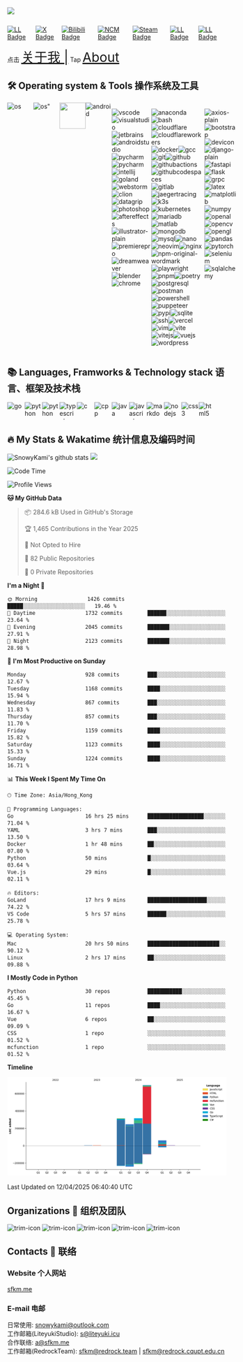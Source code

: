 <h1><img src="https://readme-typing-svg.herokuapp.com?font=&pause=1000&color=445d69&random=false&width=435&lines=Hi%2C+This+is+SnowyKami" height="75px"/></h1>


<div style="display:flex;">
<a href="https://sfkm.me/" target="_blank">
  <img src="https://img.shields.io/badge/sfkm.me-blue?style=for-the-badge&logoColor=white" alt="LL Badge"/>
</a>
<a href="https://x.com/snowykami1145" target="_blank">
  <img src="https://img.shields.io/badge/X-blue?style=for-the-badge&logo=x&logoColor=white" alt="X Badge"/>
</a>
<a href="https://space.bilibili.com/233938750" target="_blank">
  <img src="https://img.shields.io/badge/Bilibili-pink?style=for-the-badge&logo=bilibili&logoColor=black" alt="Bilibili Badge"/>
</a>
<a href="https://music.163.com/#/artist?id=46413018" target="_blank">
  <img src="https://img.shields.io/badge/NCM-red?style=for-the-badge&logo=neteasecloudmusic&logoColor=black" alt="NCM Badge"/>
</a>
<a href="https://steamcommunity.com/id/sfkm" target="_blank">
  <img src="https://img.shields.io/badge/Steam-black?style=for-the-badge&logo=steam&logoColor=white" alt="Steam Badge"/>
</a>
<a href="https://lab.liteyuki.icu/@snowykami" target="_blank">
  <img src="https://img.shields.io/badge/LiteyukiLab-blue?style=for-the-badge&logoColor=white" alt="LL Badge"/>
</a>
<a href="https://gitee.com/snowykami" target="_blank">
  <img src="https://img.shields.io/badge/Gitee-blue?style=for-the-badge&logo=gitee&logoColor=white" alt="LL Badge"/>
</a>
</div>

点击
<a href="https://sfkm.me/about" target="_blank" style="font-size:30px;">关于我 |</a>
Tap
<a href="https://sfkm.me/en/about" target="_blank" style="font-size:30px;">About</a>


## 🛠️ Operating system & Tools 操作系统及工具
<div style="display:flex">
  <img src="https://cdn.jsdelivr.net/gh/devicons/devicon/icons/apple/apple-original.svg"alt="os" height=60px width=60px>
  <img src="https://cdn.jsdelivr.net/gh/devicons/devicon/icons/linux/linux-original.svg" alt=os" height=60px width=60px>
  <img src="https://cdn.jsdelivr.net/gh/devicons/devicon/icons/windows11/windows11-original.svg" alt="" height=60px width=60px>
  <img src='https://cdn.jsdelivr.net/gh/devicons/devicon/icons/android/android-original.svg' alt='android' width='60px' height='60px' />

  <img src='https://cdn.jsdelivr.net/gh/devicons/devicon/icons/vscode/vscode-original.svg' alt='vscode' width='40px' height='40px' /><img src='https://cdn.jsdelivr.net/gh/devicons/devicon/icons/visualstudio/visualstudio-original.svg' alt='visualstudio' width='40px' height='40px' /><img src='https://cdn.jsdelivr.net/gh/devicons/devicon/icons/jetbrains/jetbrains-original.svg' alt='jetbrains' width='40px' height='40px' /><img src='https://cdn.jsdelivr.net/gh/devicons/devicon/icons/androidstudio/androidstudio-original.svg' alt='androidstudio' width='40px' height='40px' /><img src='https://cdn.jsdelivr.net/gh/devicons/devicon/icons/pycharm/pycharm-original.svg' alt='pycharm' width='40px' height='40px' /><img src='https://cdn.jsdelivr.net/gh/devicons/devicon/icons/xcode/xcode-original.svg' alt='pycharm' width='40px' height='40px' /><img src='https://cdn.jsdelivr.net/gh/devicons/devicon/icons/intellij/intellij-original.svg' alt='intellij' width='40px' height='40px' /><img src='https://cdn.jsdelivr.net/gh/devicons/devicon/icons/goland/goland-original.svg' alt='goland' width='40px' height='40px' /><img src='https://cdn.jsdelivr.net/gh/devicons/devicon/icons/webstorm/webstorm-original.svg' alt='webstorm' width='40px' height='40px' /><img src='https://cdn.jsdelivr.net/gh/devicons/devicon/icons/clion/clion-original.svg' alt='clion' width='40px' height='40px' /><img src='https://cdn.jsdelivr.net/gh/devicons/devicon/icons/datagrip/datagrip-original.svg' alt='datagrip' width='40px' height='40px' /><img src='https://cdn.jsdelivr.net/gh/devicons/devicon/icons/photoshop/photoshop-original.svg' alt='photoshop' width='40px' height='40px' /><img src='https://cdn.jsdelivr.net/gh/devicons/devicon/icons/aftereffects/aftereffects-original.svg' alt='aftereffects' width='40px' height='40px' /><img src='https://cdn.jsdelivr.net/gh/devicons/devicon/icons/illustrator/illustrator-plain.svg' alt='illustrator-plain' width='40px' height='40px' /><img src='https://cdn.jsdelivr.net/gh/devicons/devicon/icons/premierepro/premierepro-original.svg' alt='premierepro' width='40px' height='40px' /><img src='https://cdn.jsdelivr.net/gh/devicons/devicon/icons/dreamweaver/dreamweaver-original.svg' alt='dreamweaver' width='40px' height='40px' /><img src='https://cdn.jsdelivr.net/gh/devicons/devicon/icons/blender/blender-original.svg' alt='blender' width='40px' height='40px' /><img src='https://cdn.jsdelivr.net/gh/devicons/devicon/icons/chrome/chrome-original.svg' alt='chrome' width='40px' height='40px' />


<p><img src='https://cdn.jsdelivr.net/gh/devicons/devicon/icons/anaconda/anaconda-original.svg' alt='anaconda' width='40px' height='40px' /><img src='https://cdn.jsdelivr.net/gh/devicons/devicon/icons/bash/bash-original.svg' alt='bash' width='40px' height='40px' /><img src='https://cdn.jsdelivr.net/gh/devicons/devicon/icons/cloudflare/cloudflare-original.svg' alt='cloudflare' width='40px' height='40px' /><img src='https://cdn.jsdelivr.net/gh/devicons/devicon/icons/cloudflareworkers/cloudflareworkers-original.svg' alt='cloudflareworkers' width='40px' height='40px' /><img src='https://cdn.jsdelivr.net/gh/devicons/devicon/icons/docker/docker-original.svg' alt='docker' width='40px' height='40px' /><img src='https://cdn.jsdelivr.net/gh/devicons/devicon/icons/gcc/gcc-original.svg' alt='gcc' width='40px' height='40px' /><img src='https://cdn.jsdelivr.net/gh/devicons/devicon/icons/git/git-original.svg' alt='git' width='40px' height='40px' /><img src='https://cdn.jsdelivr.net/gh/devicons/devicon/icons/github/github-original.svg' alt='github' width='40px' height='40px' /><img src='https://cdn.jsdelivr.net/gh/devicons/devicon/icons/githubactions/githubactions-original.svg' alt='githubactions' width='40px' height='40px' /><img src='https://cdn.jsdelivr.net/gh/devicons/devicon/icons/githubcodespaces/githubcodespaces-original.svg' alt='githubcodespaces' width='40px' height='40px' /><img src='https://cdn.jsdelivr.net/gh/devicons/devicon/icons/gitlab/gitlab-original.svg' alt='gitlab' width='40px' height='40px' /><img src='https://cdn.jsdelivr.net/gh/devicons/devicon/icons/jaegertracing/jaegertracing-original.svg' alt='jaegertracing' width='40px' height='40px' /><img src='https://cdn.jsdelivr.net/gh/devicons/devicon/icons/k3s/k3s-original.svg' alt='k3s' width='40px' height='40px' /><img src='https://cdn.jsdelivr.net/gh/devicons/devicon/icons/kubernetes/kubernetes-original.svg' alt='kubernetes' width='40px' height='40px' /><img src='https://cdn.jsdelivr.net/gh/devicons/devicon/icons/mariadb/mariadb-original.svg' alt='mariadb' width='40px' height='40px' /><img src='https://cdn.jsdelivr.net/gh/devicons/devicon/icons/matlab/matlab-original.svg' alt='matlab' width='40px' height='40px' /><img src='https://cdn.jsdelivr.net/gh/devicons/devicon/icons/mongodb/mongodb-original.svg' alt='mongodb' width='40px' height='40px' /><img src='https://cdn.jsdelivr.net/gh/devicons/devicon/icons/mysql/mysql-original.svg' alt='mysql' width='40px' height='40px' /><img src='https://cdn.jsdelivr.net/gh/devicons/devicon/icons/nano/nano-original.svg' alt='nano' width='40px' height='40px' /><img src='https://cdn.jsdelivr.net/gh/devicons/devicon/icons/neovim/neovim-original.svg' alt='neovim' width='40px' height='40px' /><img src='https://cdn.jsdelivr.net/gh/devicons/devicon/icons/nginx/nginx-original.svg' alt='nginx' width='40px' height='40px' /><img src='https://cdn.jsdelivr.net/gh/devicons/devicon/icons/npm/npm-original-wordmark.svg' alt='npm-original-wordmark' width='40px' height='40px' /><img src='https://cdn.jsdelivr.net/gh/devicons/devicon/icons/playwright/playwright-original.svg' alt='playwright' width='40px' height='40px' /><img src='https://cdn.jsdelivr.net/gh/devicons/devicon/icons/pnpm/pnpm-original.svg' alt='pnpm' width='40px' height='40px' /><img src='https://cdn.jsdelivr.net/gh/devicons/devicon/icons/poetry/poetry-original.svg' alt='poetry' width='40px' height='40px' /><img src='https://cdn.jsdelivr.net/gh/devicons/devicon/icons/postgresql/postgresql-original.svg' alt='postgresql' width='40px' height='40px' /><img src='https://cdn.jsdelivr.net/gh/devicons/devicon/icons/postman/postman-original.svg' alt='postman' width='40px' height='40px' /><img src='https://cdn.jsdelivr.net/gh/devicons/devicon/icons/powershell/powershell-original.svg' alt='powershell' width='40px' height='40px' /><img src='https://cdn.jsdelivr.net/gh/devicons/devicon/icons/puppeteer/puppeteer-original.svg' alt='puppeteer' width='40px' height='40px' /><img src='https://cdn.jsdelivr.net/gh/devicons/devicon/icons/pypi/pypi-original.svg' alt='pypi' width='40px' height='40px' /><img src='https://cdn.jsdelivr.net/gh/devicons/devicon/icons/sqlite/sqlite-original.svg' alt='sqlite' width='40px' height='40px' /><img src='https://cdn.jsdelivr.net/gh/devicons/devicon/icons/ssh/ssh-original.svg' alt='ssh' width='40px' height='40px' /><img src='https://cdn.jsdelivr.net/gh/devicons/devicon/icons/vercel/vercel-original.svg' alt='vercel' width='40px' height='40px' /><img src='https://cdn.jsdelivr.net/gh/devicons/devicon/icons/vim/vim-original.svg' alt='vim' width='40px' height='40px' /><img src='https://cdn.jsdelivr.net/gh/devicons/devicon/icons/vite/vite-original.svg' alt='vite' width='40px' height='40px' /><img src='https://cdn.jsdelivr.net/gh/devicons/devicon/icons/vitejs/vitejs-original.svg' alt='vitejs' width='40px' height='40px' /><img src='https://cdn.jsdelivr.net/gh/devicons/devicon/icons/vuejs/vuejs-original.svg' alt='vuejs' width='40px' height='40px' /><img src='https://cdn.jsdelivr.net/gh/devicons/devicon/icons/wordpress/wordpress-original.svg' alt='wordpress' width='40px' height='40px' /></p>

<p><img src='https://cdn.jsdelivr.net/gh/devicons/devicon/icons/axios/axios-plain.svg' alt='axios-plain' width='40px' height='40px' /><img src='https://cdn.jsdelivr.net/gh/devicons/devicon/icons/bootstrap/bootstrap-original.svg' alt='bootstrap' width='40px' height='40px' /><img src='https://cdn.jsdelivr.net/gh/devicons/devicon/icons/devicon/devicon-original.svg' alt='devicon' width='40px' height='40px' /><img src='https://cdn.jsdelivr.net/gh/devicons/devicon/icons/django/django-plain.svg' alt='django-plain' width='40px' height='40px' /><img src='https://cdn.jsdelivr.net/gh/devicons/devicon/icons/fastapi/fastapi-original.svg' alt='fastapi' width='40px' height='40px' /><img src='https://cdn.jsdelivr.net/gh/devicons/devicon/icons/flask/flask-original.svg' alt='flask' width='40px' height='40px' /><img src='https://cdn.jsdelivr.net/gh/devicons/devicon/icons/grpc/grpc-original.svg' alt='grpc' width='40px' height='40px' /><img src='https://cdn.jsdelivr.net/gh/devicons/devicon/icons/latex/latex-original.svg' alt='latex' width='40px' height='40px' /><img src='https://cdn.jsdelivr.net/gh/devicons/devicon/icons/matplotlib/matplotlib-original.svg' alt='matplotlib' width='40px' height='40px' /><img src='https://cdn.jsdelivr.net/gh/devicons/devicon/icons/numpy/numpy-original.svg' alt='numpy' width='40px' height='40px' /><img src='https://cdn.jsdelivr.net/gh/devicons/devicon/icons/openal/openal-original.svg' alt='openal' width='40px' height='40px' /><img src='https://cdn.jsdelivr.net/gh/devicons/devicon/icons/opencv/opencv-original.svg' alt='opencv' width='40px' height='40px' /><img src='https://cdn.jsdelivr.net/gh/devicons/devicon/icons/opengl/opengl-original.svg' alt='opengl' width='40px' height='40px' /><img src='https://cdn.jsdelivr.net/gh/devicons/devicon/icons/pandas/pandas-original.svg' alt='pandas' width='40px' height='40px' /><img src='https://cdn.jsdelivr.net/gh/devicons/devicon/icons/pytorch/pytorch-original.svg' alt='pytorch' width='40px' height='40px' /><img src='https://cdn.jsdelivr.net/gh/devicons/devicon/icons/selenium/selenium-original.svg' alt='selenium' width='40px' height='40px' /><img src='https://cdn.jsdelivr.net/gh/devicons/devicon/icons/sqlalchemy/sqlalchemy-original.svg' alt='sqlalchemy' width='40px' height='40px' /></p>
</div>

## 📚 Languages, Framworks & Technology stack 语言、框架及技术栈
<div style="display:flex">
  <img src='https://cdn.jsdelivr.net/gh/devicons/devicon/icons/go/go-original.svg' alt='go' width='40px' height='40px' />
  <img src='https://cdn.jsdelivr.net/gh/devicons/devicon/icons/python/python-original.svg' alt='python' width='40px' height='40px' />
  <img src='https://cdn.jsdelivr.net/gh/devicons/devicon/icons/rust/rust-original.svg' alt='python' width='40px' height='40px' />
  <img src='https://cdn.jsdelivr.net/gh/devicons/devicon/icons/typescript/typescript-original.svg' alt='typescript' width='40px' height='40px' />
  <img src='https://cdn.jsdelivr.net/gh/devicons/devicon/icons/c/c-original.svg' alt='c' width='40px' height='40px' /><img src='https://cdn.jsdelivr.net/gh/devicons/devicon/icons/cplusplus/cplusplus-original.svg' alt='cpp' width='40px' height='40px' />
  <img src='https://cdn.jsdelivr.net/gh/devicons/devicon/icons/java/java-original.svg' alt='java' width='40px' height='40px' /><img src='https://cdn.jsdelivr.net/gh/devicons/devicon/icons/javascript/javascript-original.svg' alt='javascript' width='40px' height='40px' />
  <img src='https://cdn.jsdelivr.net/gh/devicons/devicon/icons/markdown/markdown-original.svg' alt='markdown' width='40px' height='40px' />
  <img src='https://cdn.jsdelivr.net/gh/devicons/devicon/icons/nodejs/nodejs-original.svg' alt='nodejs' width='40px' height='40px' />
  <img src='https://cdn.jsdelivr.net/gh/devicons/devicon/icons/css3/css3-original.svg' alt='css3' width='40px' height='40px' /><img src='https://cdn.jsdelivr.net/gh/devicons/devicon/icons/html5/html5-original.svg' alt='html5' width='40px' height='40px' />
</div>

## 🔥 My Stats & Wakatime  统计信息及编码时间
<img src="https://github-readme-stats.vercel.app/api?username=snowykami&theme=liteyuki_gradient&show_icons=true&include_all_commits=true" alt="SnowyKami's github stats" height="160px" />
<img width="600px" src="https://wakatime.com/share/@018f0609-0e10-4d88-b866-3f5236eec84e/aa011113-ddb1-4347-a798-0223ce26648a.svg" width='160px'>

<!--START_SECTION:waka-->
![Code Time](http://img.shields.io/badge/Code%20Time-810%20hrs%208%20mins-blue)

![Profile Views](http://img.shields.io/badge/Profile%20Views-1-blue)

**🐱 My GitHub Data** 

> 📦 284.6 kB Used in GitHub's Storage 
 > 
> 🏆 1,465 Contributions in the Year 2025
 > 
> 🚫 Not Opted to Hire
 > 
> 📜 82 Public Repositories 
 > 
> 🔑 0 Private Repositories 
 > 
**I'm a Night 🦉** 

```text
🌞 Morning                1426 commits        █████░░░░░░░░░░░░░░░░░░░░   19.46 % 
🌆 Daytime                1732 commits        ██████░░░░░░░░░░░░░░░░░░░   23.64 % 
🌃 Evening                2045 commits        ███████░░░░░░░░░░░░░░░░░░   27.91 % 
🌙 Night                  2123 commits        ███████░░░░░░░░░░░░░░░░░░   28.98 % 
```
📅 **I'm Most Productive on Sunday** 

```text
Monday                   928 commits         ███░░░░░░░░░░░░░░░░░░░░░░   12.67 % 
Tuesday                  1168 commits        ████░░░░░░░░░░░░░░░░░░░░░   15.94 % 
Wednesday                867 commits         ███░░░░░░░░░░░░░░░░░░░░░░   11.83 % 
Thursday                 857 commits         ███░░░░░░░░░░░░░░░░░░░░░░   11.70 % 
Friday                   1159 commits        ████░░░░░░░░░░░░░░░░░░░░░   15.82 % 
Saturday                 1123 commits        ████░░░░░░░░░░░░░░░░░░░░░   15.33 % 
Sunday                   1224 commits        ████░░░░░░░░░░░░░░░░░░░░░   16.71 % 
```


📊 **This Week I Spent My Time On** 

```text
🕑︎ Time Zone: Asia/Hong_Kong

💬 Programming Languages: 
Go                       16 hrs 25 mins      ██████████████████░░░░░░░   71.04 % 
YAML                     3 hrs 7 mins        ███░░░░░░░░░░░░░░░░░░░░░░   13.50 % 
Docker                   1 hr 48 mins        ██░░░░░░░░░░░░░░░░░░░░░░░   07.80 % 
Python                   50 mins             █░░░░░░░░░░░░░░░░░░░░░░░░   03.64 % 
Vue.js                   29 mins             █░░░░░░░░░░░░░░░░░░░░░░░░   02.11 % 

🔥 Editors: 
GoLand                   17 hrs 9 mins       ███████████████████░░░░░░   74.22 % 
VS Code                  5 hrs 57 mins       ██████░░░░░░░░░░░░░░░░░░░   25.78 % 

💻 Operating System: 
Mac                      20 hrs 50 mins      ███████████████████████░░   90.12 % 
Linux                    2 hrs 17 mins       ██░░░░░░░░░░░░░░░░░░░░░░░   09.88 % 
```

**I Mostly Code in Python** 

```text
Python                   30 repos            ███████████░░░░░░░░░░░░░░   45.45 % 
Go                       11 repos            ████░░░░░░░░░░░░░░░░░░░░░   16.67 % 
Vue                      6 repos             ██░░░░░░░░░░░░░░░░░░░░░░░   09.09 % 
CSS                      1 repo              ░░░░░░░░░░░░░░░░░░░░░░░░░   01.52 % 
mcfunction               1 repo              ░░░░░░░░░░░░░░░░░░░░░░░░░   01.52 % 
```



**Timeline**

![Lines of Code chart](https://raw.githubusercontent.com/snowykami/snowykami/main/assets/bar_graph.png)


 Last Updated on 12/04/2025 06:40:40 UTC
<!--END_SECTION:waka-->

<div id="header">
    <h2>Organizations 🏢 组织及团队</h2>
</div>
<div class="org">
        <img src="https://avatars.githubusercontent.com/u/157652070?s=200&v=4" alt="trim-icon"  width="60px">
        <img src="https://avatars.githubusercontent.com/u/122889621?s=200&v=4" alt="trim-icon" width="60px">
        <img src="https://cdn.liteyuki.icu/static/sfs/logo_without_text.png" alt="trim-icon" width="60px">
        <img src="https://gitlab.redrock.team/uploads/-/system/appearance/header_logo/1/Redrock.png" alt="trim-icon" width="60px">
        <img src="https://cdn.liteyuki.icu/static/lmtr/logo_without_text.png" alt="trim-icon" width="60px">
</div>

<div id="header">
    <h2>Contacts 📨 联络</h2>
    <h3>Website 个人网站</h3>
    <a href="https://sfkm.me" target="_blank">sfkm.me</a><br>
    <h3>E-mail 电邮</h3>
    日常使用: <a href="mailto:snowykami@outlook.com" target="_blank">snowykami@outlook.com</a>
    <br>
    工作邮箱(LiteyukiStudio): <a href="mailto:s@liteyuki.icu" target="_blank">s@liteyuki.icu</a>
    <br>
    合作联络: <a href="mailto:a@sfkm.me" target="_blank">a@sfkm.me</a>
    <br>
    工作邮箱(RedrockTeam): <a href="mailto:sfkm@redrock.team" target="_blank">sfkm@redrock.team</a> | <a href="mailto:sfkm@redrock.cqupt.edu.cn" target="_blank">sfkm@redrock.cqupt.edu.cn</a>
  
</div>


